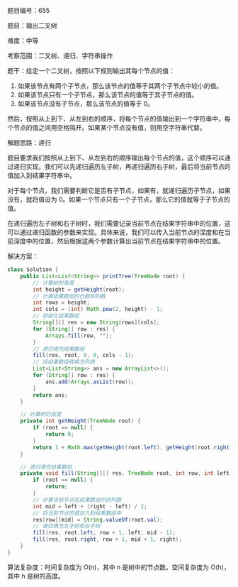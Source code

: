 题目编号：655

题目：输出二叉树

难度：中等

考察范围：二叉树、递归、字符串操作

题干：给定一个二叉树，按照以下规则输出其每个节点的值：

1. 如果该节点有两个子节点，那么该节点的值等于其两个子节点中较小的值。
2. 如果该节点只有一个子节点，那么该节点的值等于其子节点的值。
3. 如果该节点没有子节点，那么该节点的值等于 0。

然后，按照从上到下、从左到右的顺序，将每个节点的值输出到一个字符串中，每个节点的值之间用空格隔开。如果某个节点没有值，则用空字符串代替。

解题思路：递归

题目要求我们按照从上到下、从左到右的顺序输出每个节点的值，这个顺序可以通过递归实现。我们可以先递归遍历左子树，再递归遍历右子树，最后将当前节点的值加入到结果字符串中。

对于每个节点，我们需要判断它是否有子节点，如果有，就递归遍历子节点，如果没有，就将值设为 0。如果一个节点只有一个子节点，那么它的值就等于子节点的值。

在递归遍历左子树和右子树时，我们需要记录当前节点在结果字符串中的位置，这可以通过递归函数的参数来实现。具体来说，我们可以传入当前节点的深度和在当前深度中的位置，然后根据这两个参数计算出当前节点在结果字符串中的位置。

解决方案：

```java
class Solution {
    public List<List<String>> printTree(TreeNode root) {
        // 计算树的高度
        int height = getHeight(root);
        // 计算结果数组的行数和列数
        int rows = height;
        int cols = (int) Math.pow(2, height) - 1;
        // 初始化结果数组
        String[][] res = new String[rows][cols];
        for (String[] row : res) {
            Arrays.fill(row, "");
        }
        // 递归填充结果数组
        fill(res, root, 0, 0, cols - 1);
        // 将结果数组转换为列表
        List<List<String>> ans = new ArrayList<>();
        for (String[] row : res) {
            ans.add(Arrays.asList(row));
        }
        return ans;
    }

    // 计算树的高度
    private int getHeight(TreeNode root) {
        if (root == null) {
            return 0;
        }
        return 1 + Math.max(getHeight(root.left), getHeight(root.right));
    }

    // 递归填充结果数组
    private void fill(String[][] res, TreeNode root, int row, int left, int right) {
        if (root == null) {
            return;
        }
        // 计算当前节点在结果数组中的列数
        int mid = left + (right - left) / 2;
        // 将当前节点的值加入到结果数组中
        res[row][mid] = String.valueOf(root.val);
        // 递归填充左子树和右子树
        fill(res, root.left, row + 1, left, mid - 1);
        fill(res, root.right, row + 1, mid + 1, right);
    }
}
```

算法复杂度：时间复杂度为 O(n)，其中 n 是树中的节点数。空间复杂度为 O(h)，其中 h 是树的高度。